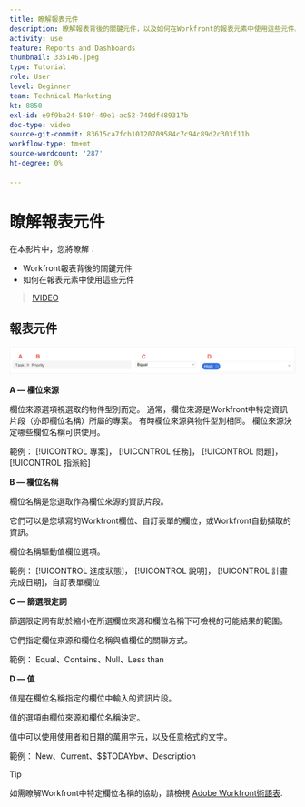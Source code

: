 ```yaml
---
title: 瞭解報表元件
description: 瞭解報表背後的關鍵元件，以及如何在Workfront的報表元素中使用這些元件。
activity: use
feature: Reports and Dashboards
thumbnail: 335146.jpeg
type: Tutorial
role: User
level: Beginner
team: Technical Marketing
kt: 8850
exl-id: e9f9ba24-540f-49e1-ac52-740df489317b
doc-type: video
source-git-commit: 83615ca7fcb10120709584c7c94c89d2c303f11b
workflow-type: tm+mt
source-wordcount: '287'
ht-degree: 0%

---
```


# 瞭解報表元件

在本影片中，您將瞭解：

* Workfront報表背後的關鍵元件
* 如何在報表元素中使用這些元件

>[!VIDEO](https://video.tv.adobe.com/v/335146/?quality=12&learn=on)

## 報表元件

![建立濾鏡的畫面影像](assets/reporting-components-1.png)

**A — 欄位來源**

欄位來源選項視選取的物件型別而定。 通常，欄位來源是Workfront中特定資訊片段（亦即欄位名稱）所屬的專案。 有時欄位來源與物件型別相同。
欄位來源決定哪些欄位名稱可供使用。

範例： [!UICONTROL 專案]， [!UICONTROL 任務]， [!UICONTROL 問題]， [!UICONTROL 指派給]

**B — 欄位名稱**

欄位名稱是您選取作為欄位來源的資訊片段。

它們可以是您填寫的Workfront欄位、自訂表單的欄位，或Workfront自動擷取的資訊。

欄位名稱驅動值欄位選項。

範例： [!UICONTROL 進度狀態]， [!UICONTROL 說明]， [!UICONTROL 計畫完成日期]，自訂表單欄位

**C — 篩選限定詞**

篩選限定詞有助於縮小在所選欄位來源和欄位名稱下可檢視的可能結果的範圍。

它們指定欄位來源和欄位名稱與值欄位的關聯方式。

範例： Equal、Contains、Null、Less than

**D — 值**

值是在欄位名稱指定的欄位中輸入的資訊片段。

值的選項由欄位來源和欄位名稱決定。

值中可以使用使用者和日期的萬用字元，以及任意格式的文字。

範例： New、Current、$$TODAYbw、Description

>[!TIP]
>
>如需瞭解Workfront中特定欄位名稱的協助，請檢視 [Adobe Workfront術語表](https://experienceleague.adobe.com/docs/workfront/using/basics/workfront-terminology-glossary.html?lang=en).

